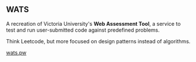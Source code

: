 ## WATS

A recreation of Victoria University's **Web Assessment Tool**, a service to test and run user-submitted code against predefined problems.

Think Leetcode, but more focused on design patterns instead of algorithms.

[wats.pw](http://wats.pw)

